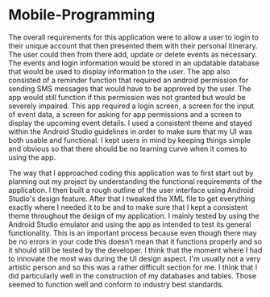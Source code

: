 # Mobile-Programming
The overall requirements for this application were to allow a user to login to their unique account that then presented them with their personal itinerary. The user could then from there add, update or delete events as necessary. The events and login information would be stored in an updatable database that would be used to display information to the user. The app also consisted of a reminder function that required an android permission for sending SMS messages that would have to be approved by the user. The app would still function if this permission was not granted but would be severely impaired. This app required a login screen, a screen for the input of event data, a screen for asking for app permissions and a screen to display the upcoming event details. I used a consistent theme and stayed within the Android Studio guidelines in order to make sure that my UI was both usable and functional. I kept users in mind by keeping things simple and obvious so that there should be no learning curve when it comes to using the app.

The way that I approached coding this application was to first start out by planning out my project by understanding the functional requirements of the application. I then built a rough outline of the user interface using Android Studio's design feature. After that I tweaked the XML file to get everything exactly where I needed it to be and to make sure that I kept a consistent theme throughout the design of my application. I mainly tested by using the Android Studio emulator and using the app as intended to test its general functionality. This is an important process because even though there may be no errors in your code this doesn’t mean that it functions properly and so it should still be tested by the developer. I think that the moment where I had to innovate the most was during the UI design aspect. I'm usually not a very artistic person and so this was a rather difficult section for me. I think that I did particularly well in the construction of my databases and tables. Those seemed to function well and conform to industry best standards.


